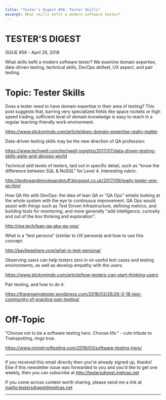 ```yaml
---
title: "Tester's Digest #56: Tester Skills"
excerpt: What skills befit a modern software tester?
---
```


TESTER'S DIGEST
===============
ISSUE #56 - April 29, 2018

What skills befit a modern software tester? We examine domain expertise, data-driven testing, technical skills, DevOps skillset, UX aspect, and pair testing.

Topic: Tester Skills
====================

Does a tester need to have domain expertise in their area of testing? This post suggests that, barring very specialized fields like space rockets or high speed trading, sufficient level of domain knowledge is easy to reach in a regular learning-friendly work environment.

<https://www.stickyminds.com/article/does-domain-expertise-really-matter>

Data-driven testing skills may be the new direction of QA profession:

<https://www.techwell.com/techwell-insights/2017/07/data-driven-testing-skills-agile-and-devops-world>

Technical skill levels of testers, laid out in specific detail, such as "know the difference between SQL & NoSQL" for Level 4. Interesting rubric.

<http://testingandmoviesandstuff.blogspot.co.uk/2017/09/ready-tester-one-go.html>

How QA fits with DevOps: the idea of lean QA or "QA Ops" entails looking at the whole system with the eye to continuous improvement. QA Ops would assist with things such as Test Driven Infrastructure, defining metrics, and building tools for monitoring, and more generally "add intelligence, curiosity and out of the box thinking and exploration".

<http://rea.tech/lean-qa-aka-qa-ops/>

What is a “test persona” (similar to UX persona) and how to use this concept:

<http://kavliwashere.com/what-is-test-persona/>

Observing users can help testers zero in on useful test cases and testing environments, as well as develop empathy with the users:

<https://www.stickyminds.com/article/how-testers-can-start-thinking-users>

Pair testing, and how to do it:

<https://thegrowingtester.wordpress.com/2018/03/26/26-3-18-test-community-of-practice-pair-testing/>

Off-Topic
=========

"Choose not to be a software testing hero. Choose life." - cute tribute to Trainspotting, rings true.

<https://www.ministryoftesting.com/2018/03/software-testing-hero/>

---

If you received this email directly then you're already signed up, thanks! Else
if this newsletter issue was forwarded to you and you'd like to get one weekly,
then you can subscribe at <http://testersdigest.mehras.net>

If you come across content worth sharing, please send me a link at
<mailto:testersdigest@mehras.net>

---
